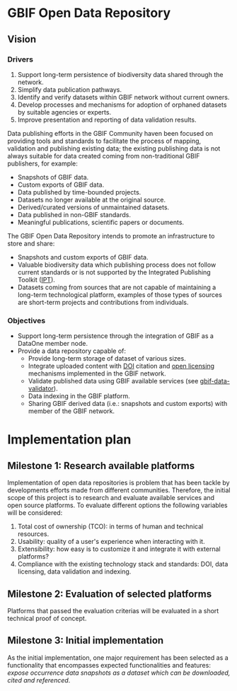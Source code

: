 # GBIF Open Data Repository

## Vision

### Drivers
  1. Support long-term persistence of biodiversity data shared through the network.
  2. Simplify data publication pathways.
  3. Identify and verify datasets within GBIF network without current owners. 
  4. Develop processes and mechanisms for adoption of orphaned datasets by suitable agencies or experts.
  5. Improve presentation and reporting of data validation results.

Data publishing efforts in the GBIF Community haven been focused on providing tools and standards to facilitate the process of mapping, validation and publishing existing data; the existing publishing data is not always suitable for data created coming from non-traditional GBIF publishers, for example:

  * Snapshots of GBIF data.
  * Custom exports of GBIF data.
  * Data published by time-bounded projects.
  * Datasets no longer available at the original source.
  * Derived/curated versions of unmaintained datasets.
  * Data published in non-GBIF standards.
  * Meaningful publications, scientific papers or documents.

The GBIF Open Data Repository intends to promote an infrastructure to store and share: 
  * Snapshots and custom exports of GBIF data.
  * Valuable biodiversity data which publishing process does not follow current standards or is not supported by the Integrated Publishing Toolkit ([IPT](http://www.gbif.org/ipt)).
  * Datasets coming from sources that are not capable of maintaining a long-term technological platform, examples of those types of sources are short-term projects and contributions from individuals.

### Objectives
  * Support long-term persistence through the integration of GBIF as a DataOne member node.
  * Provide a data repository capable of:
    * Provide long-term storage of dataset of various sizes.
    * Integrate uploaded content with [DOI](https://www.doi.org/) citation and [open licensing](http://opendefinition.org/licenses/) mechanisms implemented in the GBIF network.
    * Validate published data using GBIF available services (see [gbif-data-validator](https://github.com/gbif/gbif-data-validator/)).
    * Data indexing in the GBIF platform.
    * Sharing GBIF derived data (i.e.: snapshots and custom exports) with member of the GBIF network.
    
# Implementation plan

## Milestone 1:  Research available platforms
Implementation of open data repositories is problem that has been tackle by developments efforts made from different communities. Therefore, the initial scope of this project is to research and evaluate available services and open source platforms. To evaluate different options the following variables will be considered:
  1.	Total cost of ownership (TCO): in terms of human and technical resources.
  2.	Usability: quality of a user's experience when interacting with it.
  3.	Extensibility: how easy is to customize it and integrate it with external platforms?
  4.	Compliance with the existing technology stack and standards: DOI, data licensing, data validation and indexing.
  


## Milestone 2: Evaluation of selected platforms
Platforms that passed the evaluation criterias will be evaluated in a short technical proof of concept.

## Milestone 3: Initial implementation
As the initial implementation, one major requirement has been selected as a functionality that encompasses expected functionalities and features: *expose occurrence data snapshots as a dataset which can be downloaded, cited and referenced*.
